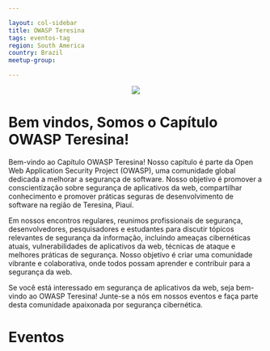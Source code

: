 ```yaml
---

layout: col-sidebar
title: OWASP Teresina
tags: eventos-tag
region: South America
country: Brazil
meetup-group:

---
```

<p align="center">
  <img src="https://github.com/OWASP/www-chapter-teresina/assets/images/owasp-teresina.jpeg">
</p>

# Bem vindos, Somos o Capítulo OWASP Teresina!

Bem-vindo ao Capítulo OWASP Teresina! Nosso capítulo é parte da Open Web Application Security Project (OWASP), uma comunidade global dedicada a melhorar a segurança de software. Nosso objetivo é promover a conscientização sobre segurança de aplicativos da web, compartilhar conhecimento e promover práticas seguras de desenvolvimento de software na região de Teresina, Piauí.

Em nossos encontros regulares, reunimos profissionais de segurança, desenvolvedores, pesquisadores e estudantes para discutir tópicos relevantes de segurança da informação, incluindo ameaças cibernéticas atuais, vulnerabilidades de aplicativos da web, técnicas de ataque e melhores práticas de segurança. Nosso objetivo é criar uma comunidade vibrante e colaborativa, onde todos possam aprender e contribuir para a segurança da web.

Se você está interessado em segurança de aplicativos da web, seja bem-vindo ao OWASP Teresina! Junte-se a nós em nossos eventos e faça parte desta comunidade apaixonada por segurança cibernética.

# Eventos
